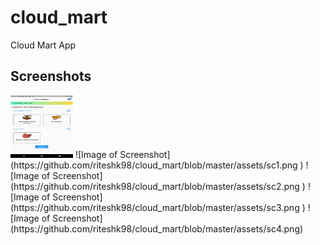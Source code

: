 # cloud_mart

Cloud Mart App

## Screenshots

<img src="https://github.com/riteshk98/cloud_mart/blob/master/assets/sc0.png" width="100" height="100">
![Image of Screenshot](https://github.com/riteshk98/cloud_mart/blob/master/assets/sc1.png )
![Image of Screenshot](https://github.com/riteshk98/cloud_mart/blob/master/assets/sc2.png )
![Image of Screenshot](https://github.com/riteshk98/cloud_mart/blob/master/assets/sc3.png )
![Image of Screenshot](https://github.com/riteshk98/cloud_mart/blob/master/assets/sc4.png)
